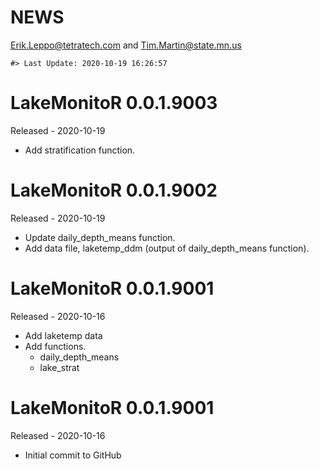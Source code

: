 NEWS
================
<Erik.Leppo@tetratech.com> and <Tim.Martin@state.mn.us>

<!-- NEWS.md is generated from NEWS.Rmd. Please edit that file -->

    #> Last Update: 2020-10-19 16:26:57

# LakeMonitoR 0.0.1.9003

Released - 2020-10-19

  - Add stratification function.

# LakeMonitoR 0.0.1.9002

Released - 2020-10-19

  - Update daily\_depth\_means function.
  - Add data file, laketemp\_ddm (output of daily\_depth\_means
    function).

# LakeMonitoR 0.0.1.9001

Released - 2020-10-16

  - Add laketemp data
  - Add functions.
      - daily\_depth\_means
      - lake\_strat

# LakeMonitoR 0.0.1.9001

Released - 2020-10-16

  - Initial commit to GitHub

